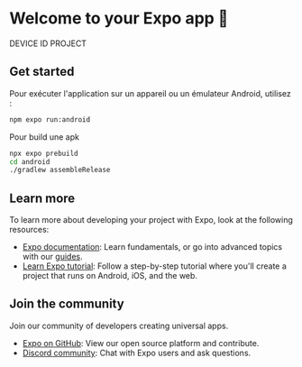 # Welcome to your Expo app 👋

DEVICE ID PROJECT

## Get started

Pour exécuter l'application sur un appareil ou un émulateur Android, utilisez :
```bash
npm expo run:android
```

Pour build une apk

```bash
npx expo prebuild
cd android   
./gradlew assembleRelease
```



## Learn more

To learn more about developing your project with Expo, look at the following resources:

- [Expo documentation](https://docs.expo.dev/): Learn fundamentals, or go into advanced topics with our [guides](https://docs.expo.dev/guides).
- [Learn Expo tutorial](https://docs.expo.dev/tutorial/introduction/): Follow a step-by-step tutorial where you'll create a project that runs on Android, iOS, and the web.

## Join the community

Join our community of developers creating universal apps.

- [Expo on GitHub](https://github.com/expo/expo): View our open source platform and contribute.
- [Discord community](https://chat.expo.dev): Chat with Expo users and ask questions.
